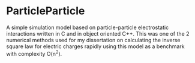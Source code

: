 # ParticleParticle
A simple simulation model based on particle-particle electrostatic interactions written in C and in object oriented C++.
This was one of the 2 numerical methods used for my dissertation on calculating the inverse square law for electric charges rapidly using this model as a benchmark with complexity O(n<sup>2</sup>).

